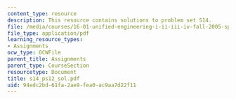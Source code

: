 ```yaml
---
content_type: resource
description: This resource contains solutions to problem set S14.
file: /media/courses/16-01-unified-engineering-i-ii-iii-iv-fall-2005-spring-2006/94edc2bd61fa2ae9fea0ac9aa7d22f11_s14_ps12_sol.pdf
file_type: application/pdf
learning_resource_types:
- Assignments
ocw_type: OCWFile
parent_title: Assignments
parent_type: CourseSection
resourcetype: Document
title: s14_ps12_sol.pdf
uid: 94edc2bd-61fa-2ae9-fea0-ac9aa7d22f11
---
```

